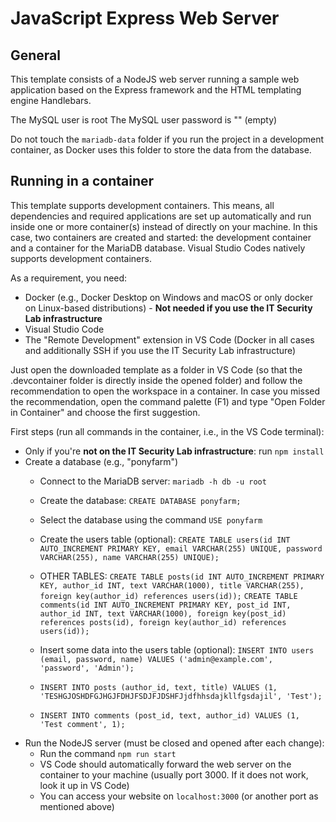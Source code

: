 # JavaScript Express Web Server

## General

This template consists of a NodeJS web server running a sample web application based on the Express framework and the HTML templating engine Handlebars.

The MySQL user is root
The MySQL user password is "" (empty)

Do not touch the `mariadb-data` folder if you run the project in a development container, as Docker uses this folder to store the data from the database.


## Running in a container

This template supports development containers.
This means, all dependencies and required applications are set up automatically and run inside one or more container(s) instead of directly on your machine.
In this case, two containers are created and started: the development container and a container for the MariaDB database.
Visual Studio Codes natively supports development containers.

As a requirement, you need:

- Docker (e.g., Docker Desktop on Windows and macOS or only docker on Linux-based distributions) - **Not needed if you use the IT Security Lab infrastructure**
- Visual Studio Code
- The "Remote Development" extension in VS Code (Docker in all cases and additionally SSH if you use the IT Security Lab infrastructure)

Just open the downloaded template as a folder in VS Code (so that the .devcontainer folder is directly inside the opened folder) and follow the recommendation to open the workspace in a container.
In case you missed the recommendation, open the command palette (F1) and type "Open Folder in Container" and choose the first suggestion.

First steps (run all commands in the container, i.e., in the VS Code terminal):

- Only if you're **not on the IT Security Lab infrastructure**: run `npm install`
- Create a database (e.g., "ponyfarm")
  - Connect to the MariaDB server: `mariadb -h db -u root`
  - Create the database: `CREATE DATABASE ponyfarm;`
  - Select the database using the command `USE ponyfarm`
  - Create the users table (optional): `CREATE TABLE users(id INT AUTO_INCREMENT PRIMARY KEY, email VARCHAR(255) UNIQUE, password VARCHAR(255), name VARCHAR(255) UNIQUE);`
  - OTHER TABLES: `CREATE TABLE posts(id INT AUTO_INCREMENT PRIMARY KEY, author_id INT, text VARCHAR(1000), title VARCHAR(255), foreign key(author_id) references users(id));`
  `CREATE TABLE comments(id INT AUTO_INCREMENT PRIMARY KEY, post_id INT, author_id INT, text VARCHAR(1000), foreign key(post_id) references posts(id), foreign key(author_id) references users(id));`

  - Insert some data into the users table (optional): `INSERT INTO users (email, password, name) VALUES ('admin@example.com', 'password', 'Admin');`
  - `INSERT INTO posts (author_id, text, title) VALUES (1, 'TESHGJOSHDFGJHGJFDHJFSDJFJDSHFJjdfhhsdajkllfgsdajil', 'Test');`
  - `INSERT INTO comments (post_id, text, author_id) VALUES (1, 'Test comment', 1);`
- Run the NodeJS server (must be closed and opened after each change):
  - Run the command `npm run start`
  - VS Code should automatically forward the web server on the container to your machine (usually port 3000. If it does not work, look it up in VS Code)
  - You can access your website on `localhost:3000` (or another port as mentioned above)

  
